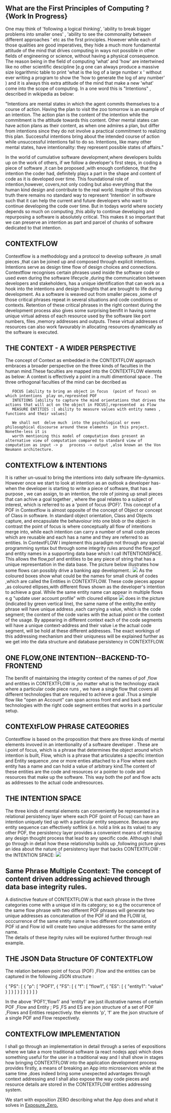 ## What are the First Principles of Computing ? {Work In Progress}

One may think of 'following a logical thinking', 'ability to break bigger problems into smaller ones' , 'ability to see the commonality between different approaches ' etc as the first principles. However while each of those qualities are good imperatives, they hide a much more fundamental attitude of the mind that drives computing in ways not possible in other fields of engineering or science, without having a physical consequence. The reason being in the field of computing 'what' and 'how' are intertwined like no other scientific descipline [e.g one can always produce a massive size logarithmic table to print  'what is the log of a large number x ' without ever writing a program to show the 'how to generate the log of any number' ) and it is always this extra attitude of the mind that make a new 'what' come into the scope of computing.
In a one word this is "Intentions" , described in wikipedia as below:

"Intentions are mental states in which the agent commits themselves to a course of action. Having the plan to visit the zoo tomorrow is an example of an intention. The action plan is the content of the intention while the commitment is the attitude towards this content. Other mental states can have action plans as their content, as when one admires a plan, but differ from intentions since they do not involve a practical commitment to realizing this plan. Successful intentions bring about the intended course of action while unsuccessful intentions fail to do so. Intentions, like many other mental states, have intentionality: they represent possible states of affairs."

In the world of cumulative software development,where developers builds up on the work of others, if we follow a developer's first steps, in coding a piece of software ,it can be proposed ,with enough confidence, that the intention the coder had, definitely plays a part in the shape and content of code as it is developed over time. This foundational role of intention,however, covers,not only coding but also everything that the human kind design and contribute to the real world. Inspite of this obvious truth there remains no standard way to represent 'Intention' in software such that it can help the current and future developers who want to continue developing the code over time. But in todays world where society depends so much on computing ,this abiliy to continue developing and repurposing a software is absolutely critical. This makes it so  important that we can preserve an intention as part and parcel of chunks of software dedicated to that intention.

## CONTEXTFLOW

Contextflow is a methodology and a protocol to develop software ,in small pieces ,that can be joined up and composed through explicit intentions. 
Intentions serve as design time flow of design choices and connections. Contextflow recognises certain phrases used inside the software code or used even during the software lifecycle ,during the communication between developers and stakeholders, has a unique identification that can work as a hook into the intentions and design thoughts that are brought to life during development. As a software is weaved out from smaller pieces ,some of those critical phrases repeat in several situations and code conditions or contexts. Retention of these critical phrases in the right context during the development process also gives some surprising benifit in having some unique virtual adress of each resource used by the software like port numbers, files ,memory addresses and outputs. These virtual addresses of resources can also work favourably in allocating resources dynamically as the software is executed. 

## THE CONTEXT - A WIDER PERSPECTIVE
The concept of Context as embedded in the CONTEXTFLOW approach embraces a broader perspective on the three kinds of faculties in the human mind.These faculties are mapped into the CONTEXTFLOW elemnts as below: 
A context is effectively a point in a multi dimentional space . The three orthogonal faculties of the mind can be decribed as
           
       FOCUS [ability to bring an object in focus  (point of focus) on which intentions  play on,represnted POF
       INTETIONS [ability to capture the mind orientations that drives the actions that will act on the object in FOCUS],represented  as Flow
       MEASURE ENTITIES :[ ability to measure values with entity names , functions and their values]
                      
       We shall not  delve much  into the psychological or even philosophical discourse around these elements  in this project. Nonethe-less it is 
       worth mentioning this model of computation does present an alternative view of computation compared to standard view of computation as input -> p   process -> output ,also known an the Von Neumann architecture.


## CONTEXTFLOW & INTENTIONS

It is rather un-usual to bring the intentions into daily software life-dynamics. However once we start to look at intention as an outlook a developer has- when the developer is starting to write a piece of software, that has a purpose , we can assign, to an intention, the role of joining up small pieces that can achive a goal together , where the goal relates to a subject of interest, which is referred to as a 'point of focus (POF)'. This concept of a POF in Contextflow is almost opposite of the concept of  Object or concept of Class in software. In standard  object orientation, Class and Objects capture,  and encapsulate the behavoiour into one blob or the object- in contrast the point of focus is where conceptually all flow of intentions merge into, while each intention can carry a number of small code pieces which are reusable and each has a name and  they are referred to as entities. In ContextFLOW I implement this paradigm not through any special programming syntax but through some integrity rules around the flow,pof and entity names in a supporting data base which I call INTENTIONSPACE.  This allows the flow,pof and entities  to be any piece of string that has a unique representation in the data base. The  picture below illustrates how some flows can possibly drive a banking app development.:
<img src="./flow_context.png" />
As the coloured boxes show what could be the names for small chunk of codes ,which are called the Entities in CONTEXTFLOW. These code pieces appear ,as coloured ellipses,with different flows shown  as the developer's intention to achieve a goal. While the same entity name can appear in multiple flows e.g "update user account profile" with  cloured ellipse <img src="./ellipse.png "> does in the picture (indicated by green vertical line), the same name of the entity,the entity phrase will have unique address ,each carrying a value, which is the code segment;  the content of the code varies  with the actual point or the context of the usage. By appearing in different context each of the code segments will have a unique context-address and their value i.e the actual code segment, will be hold at these different addresses. 
The exact workings of this addressing mechanism and their uniquness will be explained further as we get into the data structure and database persistency in CONTEXTFLOW.

## ONE FLOW,ONE INTENTION--BACKEND-TO-FRONTEND 
The benifit of maintaining the integrity context of the names of pof ,flow and entities in CONTEXTFLOW is ,no matter what is the technology stack where a particular code piece runs , we have a single flow that covers all different technologies that are required to achieve a goal .Thus a simple flow like "open an Account" can span across front end and back end technologies with the right code segment entities that works in a particular setup. 

## CONTEXtFLOW PHRASE CATEGORIES
Contextflow is based on the proposition that there are three kinds of mental elements invoved in an intentionality of a software developer . These are i.point of focus, which is a phrase that determines the object around which intention is built, Flow, which is a phrase that articulates a specific intention  and Entity sequence ,one or more enties attached to a Flow  where each entity has a name and can hold a value of arbitrary kind.The content of these entities are the code and resources or a pointer to code and resources that make up the software. This way both the pof and flow acts as addresses to the actual code andresources. 

## THE INTENTION SPACE
The three kinds of mental elements can conveniently be represented in a relational persistency layer where each POF (point of Focus) can have an intention uniquely tied up with a particular entity sequence. Because any entity sequence can effectively softlink (i.e. hold a link as its value) to any other POF, the persistency layer provides a convenient means of retracing any  design thought process that lead to any specific code. Although I shall go through in detail how these relationship builds up ,following picture gives an idea about the nature of persistency layer that backs CONTEXTFLOW : the INTENTION SPACE:
<img src="./intentionspace.png" />

## Same Phrase Multiple Ccontext: The concept of content driven addressing achieved through data base integrity rules.
A distinctive feature of CONTEXTFLOW is that each phrase in the three categories come with a unique id in its category; so e.g the occurrence of the same flow phrase with two different POF phrases will generate two unique addresses  as concatenation of the POF id and the FLOW id, occcurrence of the same entity name in two different concatenations of POF id and Flow id will create two unqiue addresses for the same entity name.  
The details of these itegrity rules will be explored further through real example.


## THE JSON Data Structure OF CONTEXTFLOW 

The relation between point of focus (POF) ,Flow and the entities can be captured in the following JSON structure :
           
   {
    "PS": [
      {
        "p": [
          "POF1",
          {
            "FS": [
              {
                "f": [
                  "flow1",
                  {
                    "ES": [
                      {
                        "entity1": "value"
                      }
                    ]
                  }
                ]
              }
            ]
          }
        ]
      }
    ]
}

In the above 'POF1','flow1' and 'entity1' are just illustrative names of certain POF ,Flow and Entity ; PS ,FS and ES are json structure of a set of POF ,Flows and Entities respectively. the elemnts 'p', 'f'  are the json structure of a single POF and Flow respectively.

## CONTEXTFLOW IMPLEMENTATION

I shall go through an implementation in detail through a series of expositions where we take a more traditional software (a react nodejs app) 
which does something useful for the user in a traditional way and I shall show in stages how bringing CONTEXTFLOW into the application development process provides firstly, a means of breaking an App into microservices while at the same time ,does indeed bring some unexpected advantages through context addressing and I shall also expose the way code pieces and resource details are stored in the CONTEXTFLOW  entities addressing system.

We start with exposition ZERO describing what the App does and what it solves in <a href="https://spicecoder.github.io/ContextFlow_Intro/exposure_zero">Exposure_Zero.</a>
